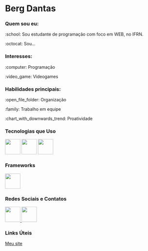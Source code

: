 <h1> Berg Dantas</h1>

<h3>Quem sou eu:</h3>
<p>:school: Sou estudante de programação com foco em WEB, no IFRN.</p>
<p> :octocat: Sou... </p>

<h3>Interesses:</h3>
<p>:computer: Programação</p>
<p>:video_game: Videogames</p>

<h3>Habilidades principais:</h3> 
<p> :open_file_folder: Organização</p>
<p> :family: Trabalho em equipe</p>
<p> :chart_with_downwards_trend: Proatividade</p>


<h3>Tecnologias que Uso</h3>
<img src="https://cdn.jsdelivr.net/gh/devicons/devicon@latest/icons/html5/html5-original-wordmark.svg" width="50px"/> <img src="https://cdn.jsdelivr.net/gh/devicons/devicon@latest/icons/css3/css3-original-wordmark.svg" width="50px" /> <img width="50px" src="https://cdn.jsdelivr.net/gh/devicons/devicon@latest/icons/javascript/javascript-original.svg" with="50px"/>
          
<h3>Frameworks</h3>
<img width="50px" src="https://cdn.jsdelivr.net/gh/devicons/devicon@latest/icons/react/react-original-wordmark.svg" />
          
<h3>Redes Sociais e Contatos</h3>
<a href="www.facebook.com"> <img width="50px" src="https://cdn.jsdelivr.net/gh/devicons/devicon@latest/icons/facebook/facebook-original.svg" /> </a><a href="www.github.com/bergdantas"><img src="https://cdn.jsdelivr.net/gh/devicons/devicon@latest/icons/github/github-original-wordmark.svg" width="50px" /></a>
                    
<h3>Links Úteis</h3>
<a href="www.bergdantas.com">Meu site </a>